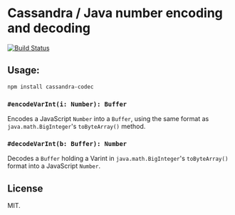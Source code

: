 # Cassandra / Java number encoding and decoding
[![Build Status](https://travis-ci.org/wikimedia/cassandra-codec?branch=master)](https://travis-ci.org/wikimedia/cassandra-codec)

## Usage:

```bash
npm install cassandra-codec
```

### `#encodeVarInt(i: Number): Buffer`

Encodes a JavaScript `Number` into a `Buffer`, using the same format as
`java.math.BigInteger`'s `toByteArray()` method.

### `#decodeVarInt(b: Buffer): Number`

Decodes a `Buffer` holding a Varint in `java.math.BigInteger`'s
`toByteArray()` format into a JavaScript `Number`.

## License
MIT.
